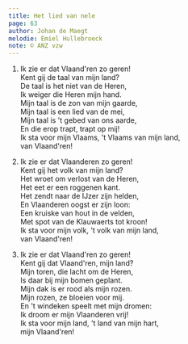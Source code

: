 ```yaml
---
title: Het lied van nele
page: 63
author: Johan de Maegt
melodie: Emiel Hullebroeck
note: © ANZ vzw
---  
```


1. Ik zie er dat Vlaand'ren zo geren!  
Kent gij de taal van mijn land?  
De taal is het niet van de Heren,  
Ik weiger die Heren mijn hand.  
Mijn taal is de zon van mijn gaarde,  
Mijn taal is een lied van de mei,  
Mijn taal is 't gebed van ons aarde,  
En die erop trapt, trapt op mij!  
Ik sta voor mijn Vlaams, 't Vlaams van mijn land,   
van Vlaand'ren!  


2. Ik zie er dat Vlaanderen zo geren!  
Kent gij het volk van mijn land?  
Het wroet om verlost van de Heren,  
Het eet er een roggenen kant.  
Het zendt naar de IJzer zijn helden,  
En Vlaanderen oogst er zijn loon:  
Een kruiske van hout in de velden,  
Met spot van de Klauwaerts tot kroon!  
Ik sta voor mijn volk, 't volk van mijn land,   
van Vlaand'ren!  


3. Ik zie er dat Vlaand'ren zo geren!  
Kent gij dat Vlaand'ren, mijn land?  
Mijn toren, die lacht om de Heren,  
Is daar bij mijn bomen geplant.  
Mijn dak is er rood als mijn rozen.  
Mijn rozen, ze bloeien voor mij.  
En 't windeken speelt met mijn dromen:  
Ik droom er mijn Vlaanderen vrij!  
Ik sta voor mijn land, 't land van mijn hart,   
mijn Vlaand'ren!  